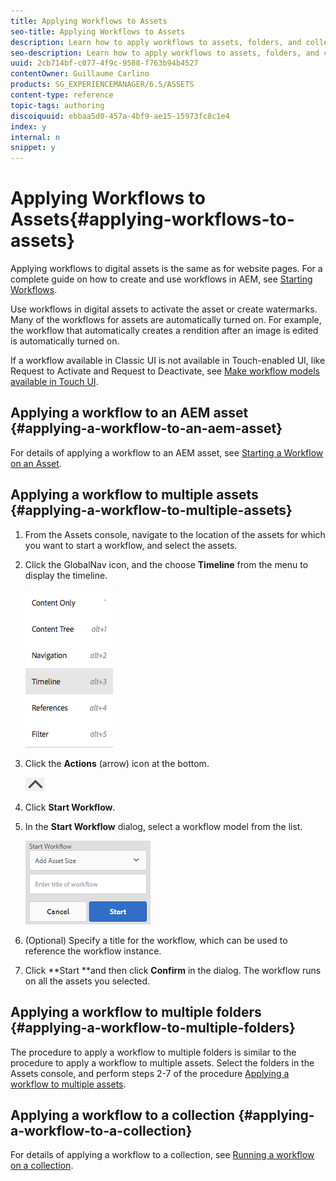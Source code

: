 ```yaml
---
title: Applying Workflows to Assets
seo-title: Applying Workflows to Assets
description: Learn how to apply workflows to assets, folders, and collections in AEM Assets.
seo-description: Learn how to apply workflows to assets, folders, and collections in AEM Assets.
uuid: 2cb714bf-c077-4f9c-9588-f763b94b4527
contentOwner: Guillaume Carlino
products: SG_EXPERIENCEMANAGER/6.5/ASSETS
content-type: reference
topic-tags: authoring
discoiquuid: ebbaa5d0-457a-4bf9-ae15-15973fc8c1e4
index: y
internal: n
snippet: y
---
```


# Applying Workflows to Assets{#applying-workflows-to-assets}

<!--
Comment Type: remark
Last Modified By: Alva Ware-Bevacqui (alvawb)
Last Modified Date: 2017-11-30T05:28:25.607-0500
<p>Move it to authoring and Chiradeep to edit/update</p>
-->

Applying workflows to digital assets is the same as for website pages. For a complete guide on how to create and use workflows in AEM, see [Starting Workflows](../../../6-5/sites/authoring/using/workflows-participating.md).

Use workflows in digital assets to activate the asset or create watermarks. Many of the workflows for assets are automatically turned on. For example, the workflow that automatically creates a rendition after an image is edited is automatically turned on.

If a workflow available in Classic UI is not available in Touch-enabled UI, like Request to Activate and Request to Deactivate, see [Make workflow models available in Touch UI](../../../6-5/sites/developing/using/workflows-models.md#classic2touchui).

<!--
Comment Type: remark
Last Modified By: unknown unknown (ltrielof)
Last Modified Date: 2017-11-30T05:28:25.628-0500
<p>We also need to explain that DAM uses workflows for asset processing, which workflows there are out of the box, which workflow launcher configurations and how to add new auto-processing workflows.</p>
<p><br /> </p>
<p>Create a new workflow, Create a new workflow launcher configuration for /content/dam and dam:Asset - connect launcher config to new workflow. Add the steps you need to the workflow.</p>
-->

<!--
Comment Type: draft

<p>To add new auto-processing workflows:<br /> </p>
<ol>
<li>Create a new workflow.</li>
<li>Create a new workflow launcher configuration for /content/dam and dam:Asset.</li>
<li>Connect the launcher configuration to the new workflow.</li>
<li>Add the steps you need to the workflow.</li>
</ol>
<p> </p>
-->

## Applying a workflow to an AEM asset {#applying-a-workflow-to-an-aem-asset}

For details of applying a workflow to an AEM asset, see [Starting a Workflow on an Asset](../../../6-5/assets/using/managing-assets-touch-ui.md#starting-a-workflow-on-an-asset).

## Applying a workflow to multiple assets {#applying-a-workflow-to-multiple-assets}

1. From the Assets console, navigate to the location of the assets for which you want to start a workflow, and select the assets.
1. Click the GlobalNav icon, and the choose **Timeline** from the menu to display the timeline.

   ![](assets/screen_shot_2019-03-06at123325pm.png)

1. Click the **Actions** (arrow) icon at the bottom.

   ![](assets/chlimage_1-198.png)

1. Click **Start Workflow**.
1. In the **Start Workflow** dialog, select a workflow model from the list.

   ![](assets/chlimage_1-199.png)

1. (Optional) Specify a title for the workflow, which can be used to reference the workflow instance.
1. Click **Start **and then click **Confirm** in the dialog. The workflow runs on all the assets you selected.

## Applying a workflow to multiple folders {#applying-a-workflow-to-multiple-folders}

The procedure to apply a workflow to multiple folders is similar to the procedure to apply a workflow to multiple assets. Select the folders in the Assets console, and perform steps 2-7 of the procedure [Applying a workflow to multiple assets](../../../6-5/assets/using/assets-workflow.md#applying-a-workflow-to-multiple-assets).

## Applying a workflow to a collection {#applying-a-workflow-to-a-collection}

For details of applying a workflow to a collection, see [Running a workflow on a collection](../../../6-5/assets/using/managing-collections-touch-ui.md#running-a-workflow-on-a-collection).
